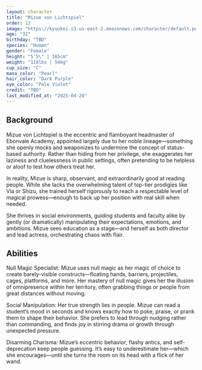 ```yaml
---
layout: character
title: "Mizue von Lichtspiel"
order: 13
image: "https://kyuukei.s3.us-east-2.amazonaws.com/character/default.png"
age: "32"
birthday: "TBD"
species: "Human"
gender: "Female"
height: "5'5\" | 165cm"
weight: "118lbs | 54kg"
cup_size: "C"
mana_color: "Pearl"
hair_color: "Dark Purple"
eye_color: "Pale Violet"
credit: "TBD"
last_modified_at: "2025-04-20"
---
```


## Background

Mizue von Lichtspiel is the eccentric and flamboyant headmaster of Ebonvale Academy, appointed largely due to her noble lineage—something she openly mocks and weaponizes to undermine the concept of status-based authority. Rather than hiding from her privilege, she exaggerates her laziness and cluelessness in public settings, often pretending to be helpless or aloof to test how others treat her.

In reality, Mizue is sharp, observant, and extraordinarily good at reading people. While she lacks the overwhelming talent of top-tier prodigies like Via or Shizu, she trained herself rigorously to reach a respectable level of magical prowess—enough to back up her position with real skill when needed.

She thrives in social environments, guiding students and faculty alike by gently (or dramatically) manipulating their expectations, emotions, and ambitions. Mizue sees education as a stage—and herself as both director and lead actress, orchestrating chaos with flair.

## Abilities

Null Magic Specialist:
Mizue uses null magic as her magic of choice to create barely-visible constructs—floating hands, barriers, projectiles, cages, platforms, and more. Her mastery of null magic gives her the illusion of omnipresence within her territory, often grabbing things or people from great distances without moving.

Social Manipulation:
Her true strength lies in people. Mizue can read a student’s mood in seconds and knows exactly how to poke, praise, or prank them to shape their behavior. She prefers to lead through nudging rather than commanding, and finds joy in stirring drama or growth through unexpected pressure.

Disarming Charisma:
Mizue’s eccentric behavior, flashy antics, and self-deprecation keep people guessing. It’s easy to underestimate her—which she encourages—until she turns the room on its head with a flick of her wand.
